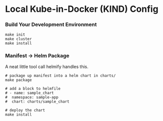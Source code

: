 # Local Kube-in-Docker (KIND) Config

### Build Your Development Environment
```
make init
make cluster
make install
```

### Manifest -> Helm Package
A neat little tool call helmify handles this.
```
# package up manifest into a helm chart in charts/
make package

# add a block to helmfile
# - name: sample_chart
#  namespace: sample-app
#  chart: charts/sample_chart

# deploy the chart
make install
```